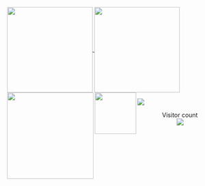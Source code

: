 <a href="#">
  <img height=200 align="center" src="https://my-stats-43gk.vercel.app/api?username=jakefrommars64&show_icons=true&theme=cobalt&hide=contribs,issues&show=discussions_answered&rank_icon=github&include_all_commits=true&card_width=150" />
</a>
<a href="#">
  <img height=200 align="center" src="https://my-stats-43gk.vercel.app/api/top-langs/?username=jakefrommars64&hide=html,scss,css&langs_count=8&layout=compact&theme=cobalt&card_width=150" />
</a>
<img align="left" height=202 src="https://github-readme-streak-stats-git-main-davids-projects-ad77adcc.vercel.app/?user=blocage&theme=radical"/>
<img align="left" height=97 src="https://github-profile-trophy.vercel.app/?username=jakefrommars64&theme=cobalt&no-frame=true&title=Stars,Followers,Commits&column=-1"/>



<a href=#><img src="contributions.svg"></a>

<p align="center">
  Visitor count<br>
  <img src="https://profile-counter.glitch.me/_jakefrommars64/count.svg" />
</p>
